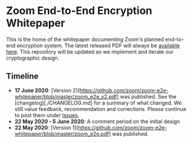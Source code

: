 # Zoom End-to-End Encryption Whitepaper
This is the home of the whitepaper documenting Zoom's planned end-to-end encryption system. The latest released PDF will always be [available here](https://github.com/zoom/zoom-e2e-whitepaper/blob/master/zoom_e2e.pdf). This repository will be updated as we implement and iterate our cryptographic design.

## Timeline
- **17 June 2020**: [Version 2](https://github.com/zoom/zoom-e2e-whitepaper/blob/master/zoom_e2e_v2.pdf] was published.
See the [changelog][./CHANGELOG.md] for a summary of what changed.  We still value feedback, recommendation and corrections. Please continue to post them under [Issues](https://github.com/zoom/zoom-e2e-whitepaper/issues).
- **22 May 2020 - 5 June 2020**: A comment period on the initial design
- **22 May 2020**: [Version 1](https://github.com/zoom/zoom-e2e-whitepaper/blob/master/zoom_e2e.pdf] was published.
